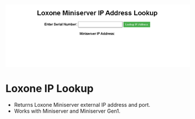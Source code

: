 ![Screenshot](dash-img.png)
# Loxone IP Lookup
- Returns Loxone Miniserver external IP address and port.
- Works with Miniserver and Miniserver Gen1.
